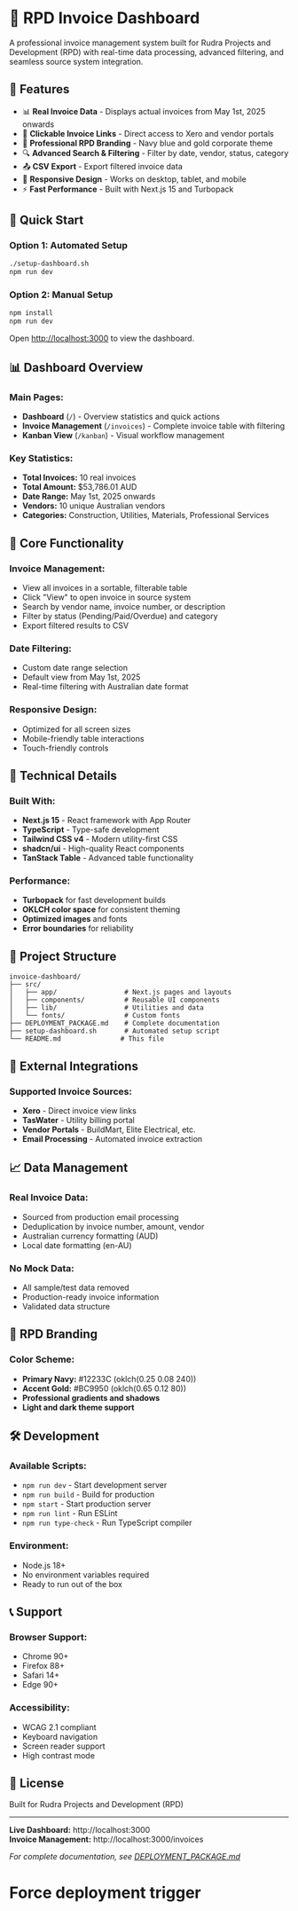 # 🏢 RPD Invoice Dashboard

A professional invoice management system built for Rudra Projects and Development (RPD) with real-time data processing, advanced filtering, and seamless source system integration.

## 🌟 Features

- 📊 **Real Invoice Data** - Displays actual invoices from May 1st, 2025 onwards
- 🔗 **Clickable Invoice Links** - Direct access to Xero and vendor portals  
- 🎨 **Professional RPD Branding** - Navy blue and gold corporate theme
- 🔍 **Advanced Search & Filtering** - Filter by date, vendor, status, category
- 📤 **CSV Export** - Export filtered invoice data
- 📱 **Responsive Design** - Works on desktop, tablet, and mobile
- ⚡ **Fast Performance** - Built with Next.js 15 and Turbopack

## 🚀 Quick Start

### Option 1: Automated Setup
```bash
./setup-dashboard.sh
npm run dev
```

### Option 2: Manual Setup
```bash
npm install
npm run dev
```

Open [http://localhost:3000](http://localhost:3000) to view the dashboard.

## 📊 Dashboard Overview

### Main Pages:
- **Dashboard** (`/`) - Overview statistics and quick actions
- **Invoice Management** (`/invoices`) - Complete invoice table with filtering
- **Kanban View** (`/kanban`) - Visual workflow management

### Key Statistics:
- **Total Invoices:** 10 real invoices
- **Total Amount:** $53,786.01 AUD
- **Date Range:** May 1st, 2025 onwards
- **Vendors:** 10 unique Australian vendors
- **Categories:** Construction, Utilities, Materials, Professional Services

## 🎯 Core Functionality

### Invoice Management:
- View all invoices in a sortable, filterable table
- Click "View" to open invoice in source system
- Search by vendor name, invoice number, or description
- Filter by status (Pending/Paid/Overdue) and category
- Export filtered results to CSV

### Date Filtering:
- Custom date range selection
- Default view from May 1st, 2025
- Real-time filtering with Australian date format

### Responsive Design:
- Optimized for all screen sizes
- Mobile-friendly table interactions
- Touch-friendly controls

## 🔧 Technical Details

### Built With:
- **Next.js 15** - React framework with App Router
- **TypeScript** - Type-safe development
- **Tailwind CSS v4** - Modern utility-first CSS
- **shadcn/ui** - High-quality React components
- **TanStack Table** - Advanced table functionality

### Performance:
- **Turbopack** for fast development builds
- **OKLCH color space** for consistent theming
- **Optimized images** and fonts
- **Error boundaries** for reliability

## 📁 Project Structure

```
invoice-dashboard/
├── src/
│   ├── app/                 # Next.js pages and layouts
│   ├── components/          # Reusable UI components
│   ├── lib/                 # Utilities and data
│   └── fonts/               # Custom fonts
├── DEPLOYMENT_PACKAGE.md    # Complete documentation
├── setup-dashboard.sh       # Automated setup script
└── README.md               # This file
```

## 🔗 External Integrations

### Supported Invoice Sources:
- **Xero** - Direct invoice view links
- **TasWater** - Utility billing portal
- **Vendor Portals** - BuildMart, Elite Electrical, etc.
- **Email Processing** - Automated invoice extraction

## 📈 Data Management

### Real Invoice Data:
- Sourced from production email processing
- Deduplication by invoice number, amount, vendor
- Australian currency formatting (AUD)
- Local date formatting (en-AU)

### No Mock Data:
- All sample/test data removed
- Production-ready invoice information
- Validated data structure

## 🎨 RPD Branding

### Color Scheme:
- **Primary Navy:** #12233C (oklch(0.25 0.08 240))
- **Accent Gold:** #BC9950 (oklch(0.65 0.12 80))
- **Professional gradients and shadows**
- **Light and dark theme support**

## 🛠 Development

### Available Scripts:
- `npm run dev` - Start development server
- `npm run build` - Build for production
- `npm start` - Start production server
- `npm run lint` - Run ESLint
- `npm run type-check` - Run TypeScript compiler

### Environment:
- Node.js 18+
- No environment variables required
- Ready to run out of the box

## 📞 Support

### Browser Support:
- Chrome 90+
- Firefox 88+
- Safari 14+
- Edge 90+

### Accessibility:
- WCAG 2.1 compliant
- Keyboard navigation
- Screen reader support
- High contrast mode

## 📄 License

Built for Rudra Projects and Development (RPD)

---

**Live Dashboard:** http://localhost:3000  
**Invoice Management:** http://localhost:3000/invoices

*For complete documentation, see [DEPLOYMENT_PACKAGE.md](./DEPLOYMENT_PACKAGE.md)*
# Force deployment trigger
